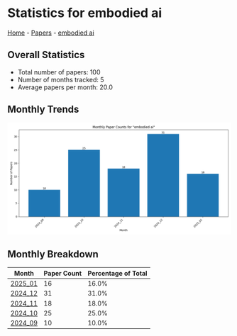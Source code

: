 # Statistics for embodied ai

[Home](https://lixin97.github.io/arXivRadar) - [Papers](https://lixin97.github.io/arXivRadar/papers) - [embodied ai](https://lixin97.github.io/arXivRadar/papers/embodied_ai)

## Overall Statistics

- Total number of papers: 100
- Number of months tracked: 5
- Average papers per month: 20.0

## Monthly Trends

![Monthly Paper Counts](monthly_stats.png)

## Monthly Breakdown

| Month | Paper Count | Percentage of Total |
| --- | --- | --- |
| [2025_01](./2025_01/papers_1.md) | 16 | 16.0% |
| [2024_12](./2024_12/papers_1.md) | 31 | 31.0% |
| [2024_11](./2024_11/papers_1.md) | 18 | 18.0% |
| [2024_10](./2024_10/papers_1.md) | 25 | 25.0% |
| [2024_09](./2024_09/papers_1.md) | 10 | 10.0% |
